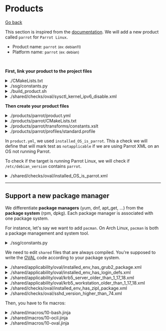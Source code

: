 # Products

[Go back](../index.md)

<div class="row row-cols-md-2"><div>

This section is inspired from the [documentation](https://complianceascode.readthedocs.io/en/latest/manual/developer/03_creating_content.html#creating-a-new-product). We will add a new product called `parrot` for `Parrot Linux`.

* Product name: `parrot` <small>(ex: debian11)</small>
* Platform name: `parrot` <small>(ex: debian)</small>

<br>

**First, link your product to the project files**

<details class="details-n">
<summary>./CMakeLists.txt</summary>

```text!
[...]
option(SSG_PRODUCT_PARROT "If enabled, the openSUSE SCAP content will be built" ${SSG_PRODUCT_DEFAULT})
[...]
message(STATUS "Parrot Linux: ${SSG_PRODUCT_PARROT}")
[...]
if(SSG_PRODUCT_PARROT)
    add_subdirectory("products/parrot" "parrot")
endif()
```
</details>

<details class="details-n">
<summary>./ssg/constants.py</summary>

```python
product_directories = [
    ...
    'parrot',
    ...
]

# Left = Human name, Right = product name
FULL_NAME_TO_PRODUCT_MAPPING = {
    ...
    "Parrot Linux": "parrot",
    ...
}

# Product name without the version
MULTI_PLATFORM_LIST = [..., "parrot"]

# Left = "multi_platform_..." followed by the platform above
# Right = products on this platform
MULTI_PLATFORM_MAPPING = {
    ...
    "multi_platform_parrot": ["parrot"],
    ...
}

# Left = platform name, Right = Human Readable
MAKEFILE_ID_TO_PRODUCT_MAP = {
    ...
    'parrot': 'Parrot Linux',
    ...
}
```
</details>

<details class="details-n">
<summary>./build_product.sh</summary>

```bash!
...
all_cmake_products=(
  ...
  PARROT
  ...
)
...
```
</details>

<details class="details-n">
<summary>./shared/checks/oval/sysctl_kernel_ipv6_disable.xml</summary>

```diff
...
	<platform>multi_platform_parrot</platform>
...
```
</details>
</div><div>

**Then create your product files**

<details class="details-n">
<summary>./products/parrot/product.yml</summary>

```yaml!
product: parrot
full_name: Parrot Linux
type: platform

benchmark_id: PARROT
benchmark_root: "../../linux_os/guide"

profiles_root: "./profiles"

# see others for values
pkg_manager: "apt_get"
init_system: "systemd"

cpes_root: "../../shared/applicability"
cpes:
  # one for each version supported by this product
  - parrot5.3:
      name: "cpe:/o:parrot:5.3"
      title: "Parrot Linux 5.3"
      check_id: installed_OS_is_parrot
```
</details>

<details class="details-n">
<summary>./products/parrot/CMakeLists.txt</summary>

```text!
# Sometimes our users will try to do: "cd parrot; cmake ." That needs to error in a nice way.
if("${CMAKE_SOURCE_DIR}" STREQUAL "${CMAKE_CURRENT_SOURCE_DIR}")
message(FATAL_ERROR "cmake has to be used on the root CMakeLists.txt, see the Building ComplianceAsCode section in the Developer Guide!")
endif()

ssg_build_product("parrot")
```
</details>

<details class="details-n">
<summary>./products/parrot/transforms/constants.xslt</summary>

```xml!
<xsl:stylesheet version="1.0" xmlns:xsl="http://www.w3.org/1999/XSL/Transform">

<xsl:include href="../../../shared/transforms/shared_constants.xslt"/>

<xsl:variable name="product_long_name">Parrot Linux</xsl:variable>
<xsl:variable name="product_short_name">Parrot Linux</xsl:variable>
<xsl:variable name="product_stig_id_name">empty</xsl:variable>
<xsl:variable name="prod_type">parrot</xsl:variable>

<xsl:variable name="cisuri">empty</xsl:variable>

</xsl:stylesheet>
```
</details>

<details class="details-n">
<summary>./products/parrot/profiles/standard.profile</summary>

```yaml!
documentation_complete: true

title: 'Standard System Security Profile for Parrot Linux'

description: |-
    This profile contains rules to ensure standard security baseline
    of an Parrot Linux system. Regardless of your system's workload
    all of these checks should pass.

selections:
    - file_owner_etc_passwd
    - file_groupowner_etc_passwd
    - file_permissions_etc_passwd
```
</details>

In `product.yml`, we used `installed_OS_is_parrot`. This a check we will define that will mark test as `notapplicable` if we are using Parrot XML on an OS not running Parrot.

To check if the target is running Parrot Linux, we will check if `/etc/debian_version` contains `parrot`.

<details class="details-n">
<summary>./shared/checks/oval/installed_OS_is_parrot.xml</summary>

```xml!
<def-group>
  <definition class="inventory" id="installed_OS_is_parrot" version="3">
    <metadata>
      <title>Installed operating system is Parrot Linux</title>
      <affected family="unix">
        <platform>multi_platform_all</platform>
      </affected>
      <reference ref_id="cpe:/o:parrot:5.3" source="CPE" />
      <description>The operating system installed on the system is Parrot Linux</description>
    </metadata>
    <criteria operator="AND">
      <extend_definition comment="Installed OS is part of the Unix family" definition_ref="installed_OS_is_part_of_Unix_family" />
      <criterion comment="Parrot Linux is installed" test_ref="test_os_is_parrot" />
    </criteria>
  </definition>

  <ind:textfilecontent54_test check="all" comment="Parrot Linux is installed" id="test_os_is_parrot" version="1">
    <ind:object object_ref="object_os_is_parrot" />
  </ind:textfilecontent54_test>
  <ind:textfilecontent54_object id="object_os_is_parrot" version="1">
    <ind:filepath>/etc/debian_version</ind:filepath>
    <ind:pattern operation="pattern match">^parrot$</ind:pattern>
    <ind:instance datatype="int" operation="equals">1</ind:instance>
  </ind:textfilecontent54_object>
</def-group>
```
</details>
</div></div>

<hr class="sep-both">

## Support a new package manager

<div class="row row-cols-md-2"><div>

We differentiate **package managers** (yum, dnf, apt_get, ...) from the **package system** (rpm, dpkg). Each package manager is associated with one package system.

For instance, let's say we want to add `pacman`. On Arch Linux, `pacman` is both a package management and system tool.

<details class="details-n">
<summary>./ssg/constants.py</summary>

```diff
PKG_MANAGER_TO_SYSTEM = {
    "yum": "rpm",
    "zypper": "rpm",
    "dnf": "rpm",
    "apt_get": "dpkg",
+    "pacman": "pacman",
}
```
</details>

We need to edit `shared` files that are always compiled. You're supposed to write the [OVAL](oval.md) code according to your package system. 

<details class="details-n">
<summary>./shared/applicability/oval/installed_env_has_grub2_package.xml</summary>

```xml!
[...]
{{% elif pkg_system == "dpkg" %}}
[...]
{{% elif pkg_system == "pacman" %}}
  <ind:textfilecontent54_test comment="Do nothing" id="obj_env_has_grub2_installed" version="1">
  </ind:textfilecontent54_test>
{{% endif %}}
[...]
```
</details>

<details class="details-n">
<summary>./shared/applicability/oval/installed_env_has_login_defs.xml</summary>

```xml!
[...]
{{% elif pkg_system == "dpkg" %}}
[...]
{{% elif pkg_system == "pacman" %}}
<ind:textfilecontent54_test comment="Do nothing" id="obj_env_has_login_defs_installed" version="1">
</ind:textfilecontent54_test>
{{% endif %}}
[...]
```
</details>
</div><div>

<details class="details-n">
<summary>./shared/applicability/oval/krb5_server_older_than_1_17_18.xml</summary>

```xml!
[...]
{{% elif pkg_system == "dpkg" %}}
[...]
{{% elif pkg_system == "pacman" %}}
<ind:textfilecontent54_test comment="Do nothing" id="test_krb5_server_version_1_17_18" version="1">
</ind:textfilecontent54_test>
{{% endif %}}
[...]
```
</details>

<details class="details-n">
<summary>./shared/applicability/oval/krb5_workstation_older_than_1_17_18.xml</summary>

```xml!
[...]
{{% elif pkg_system == "dpkg" %}}
[...]
{{% elif pkg_system == "pacman" %}}
<ind:textfilecontent54_test comment="Do nothing" id="test_krb5_workstation_version_1_17_18" version="1">
</ind:textfilecontent54_test>
{{% endif %}}
[...]
```
</details>

<details class="details-n">
<summary>./shared/checks/oval/installed_env_has_zipl_package.xml</summary>

```xml!
[...]
{{% elif pkg_system == "dpkg" %}}
[...]
{{% elif pkg_system == "pacman" %}}
<ind:textfilecontent54_test comment="Do nothing" id="test_env_has_zipl_installed" version="1">
</ind:textfilecontent54_test>
{{% endif %}}
[...]
```
</details>

<details class="details-n">
<summary>./shared/checks/oval/sshd_version_higher_than_74.xml</summary>

```xml!
[...]
{{% elif pkg_system == "dpkg" %}}
[...]
{{% elif pkg_system == "pacman" %}}
<ind:textfilecontent54_test comment="Do nothing" id="test_openssh-server_version" version="1">
</ind:textfilecontent54_test>

{{% endif %}}
[...]
```
</details>

Then, you have to fix macros:

<details class="details-n">
<summary>./shared/macros/10-bash.jinja</summary>

```xml!
[...]
{{%- macro bash_pkg_conditional(package, op=None, ver=None) -%}}
[...]
    {{%- elif pkg_system == "pacman" -%}}
        false
[...]
```
</details>

<details class="details-n">
<summary>./shared/macros/10-ocil.jinja</summary>

```xml!
[...]
{{% macro ocil_package(package) -%}}
[...]
    {{%- elif pkg_system == "pacman" -%}}
        Nothing.
    {{%- else -%}}
[...]
{{% macro complete_ocil_entry_package(package) -%}}
[...]
    {{%- elif pkg_system == "pacman" %}}
        Nothing.
    {{%- else -%}}
[...]
```
</details>

<details class="details-n">
<summary>./shared/macros/10-oval.jinja</summary>

```xml!
[...]
{{%- macro oval_test_package_removed(package='', test_id='') -%}}
[...]
{{% elif pkg_system == "pacman" %}}
<ind:textfilecontent54_test comment="Do nothing" id="{{{ test_id }}}" version="1">
</ind:textfilecontent54_test>
{{% endif %}}
[...]
{{%- macro oval_test_package_installed(package='', evr='', evr_op='greater than or equal', test_id='') -%}}
[...]
{{% elif pkg_system == "pacman" %}}
<ind:textfilecontent54_test comment="Do nothing" id="{{{ test_id }}}" version="1">
</ind:textfilecontent54_test>
{{% endif %}}
[...]
```
</details>
</div></div>